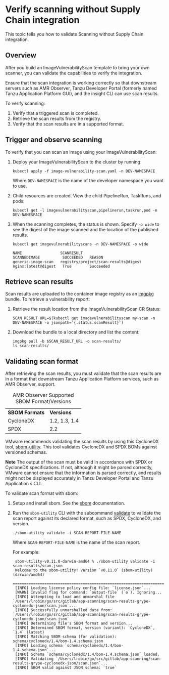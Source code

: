# Verify scanning without Supply Chain integration

This topic tells you how to validate Scanning without Supply Chain integration.

## <a id="overview"></a> Overview

After you build an ImageVulnerabilityScan template to bring your own scanner,
you can validate the capabilities to verify the integration.

Ensure that the scan integration is working correctly so that downstream servers such as AMR
Observer, Tanzu Developer Portal (formerly named Tanzu Application Platform GUI), and the insight
CLI can use scan results. 

To verify scanning:

1. Verify that a triggered scan is completed.
2. Retrieve the scan results from the registry.
3. Verify that the scan results are in a supported format.

## <a id="trigger-observe-scanning"></a> Trigger and observe scanning

To verify that you can scan an image using your ImageVulnerabilityScan:

1. Deploy your ImageVulnerabilityScan to the cluster by running:

    ```console
    kubectl apply -f image-vulnerability-scan.yaml -n DEV-NAMESPACE
    ```

   Where `DEV-NAMESPACE` is the name of the developer namespace you want to use.

1. Child resources are created. View the child PipelineRun, TaskRuns, and pods:

      ```console
      kubectl get -l imagevulnerabilityscan,pipelinerun,taskrun,pod -n DEV-NAMESPACE
      ```

1. When the scanning completes, the status is shown. Specify `-o wide` to see the digest of the image scanned and the location of the published results.

    ```console
    kubectl get imagevulnerabilityscans -n DEV-NAMESPACE -o wide

    NAME                 SCANRESULT                           SCANNEDIMAGE          SUCCEEDED   REASON
    generic-image-scan   registry/project/scan-results@digest nginx:latest@digest   True        Succeeded

    ```

## <a id="retrieve-scan-results"></a> Retrieve scan results

Scan results are uploaded to the container image registry as an [imgpkg](https://carvel.dev/imgpkg/) bundle.
To retrieve a vulnerability report:

1. Retrieve the result location from the ImageVulnerabilityScan CR Status:

   ```console
   SCAN_RESULT_URL=$(kubectl get imagevulnerabilityscan my-scan -n DEV-NAMESPACE -o jsonpath='{.status.scanResult}')
   ```

2. Download the bundle to a local directory and list the content:

   ```console
   imgpkg pull -b $SCAN_RESULT_URL -o scan-results/
   ls scan-results/
   ```

## <a id="validating-scan-format"></a> Validating scan format

After retrieving the scan results, you must validate that the scan results are in a format that downstream Tanzu Application Platform services, such as AMR Observer, support.

<table>
  <caption>AMR Observer Supported SBOM Format/Versions</caption>
  <tr>
   <td><strong>SBOM Formats</strong></td>
   <td><strong>Versions</strong></td>
  </tr>
  <tr>
   <td>CycloneDX</td>
   <td>1.2, 1.3, 1.4</td>
  </tr>
  <tr>
   <td>SPDX</td>
   <td>2.2</td>
  </tr>
</table>

VMware recommends validating the scan results by using this CycloneDX tool, [sbom-utility](https://github.com/CycloneDX/sbom-utility). This tool validates CycloneDX and SPDX BOMs against versioned schemas.

**Note** The output of the scan must be valid in accordance with SPDX or CycloneDX specifications. If not, although it might be parsed correctly, VMware cannot ensure that the information is parsed correctly, and results might not be displayed accurately in Tanzu Developer Portal and Tanzu Application s CLI.

To validate scan format with sbom:

1. Setup and install sbom. See the [sbom](https://github.com/CycloneDX/sbom-utility#installation) documentation.
2. Run the `sbom-utility` CLI with the subcommand [validate](https://github.com/CycloneDX/sbom-utility#validate) to validate the scan report against its declared format, such as SPDX, CycloneDX, and version.

   ```console
   ./sbom-utility validate -i SCAN-REPORT-FILE-NAME
   ```

   Where `SCAN-REPORT-FILE-NAME` is the name of the scan report.

   For example:

   ```console
    sbom-utility-v0.11.0-darwin-amd64 % ./sbom-utility validate -i scan-results/scan.json
    Welcome to the sbom-utility! Version `v0.11.0` (sbom-utility) (darwin/amd64)
    ============================================================================
    [INFO] Loading license policy config file: `license.json`...
    [WARN] Invalid flag for command: `output-file` (`o`). Ignoring...
    [INFO] Attempting to load and unmarshal file `/Users/lrobin/go/src/gitlab/app-scanning/scan-results-grype-cyclonedx-json/scan.json`...
    [INFO] Successfully unmarshalled data from: `/Users/lrobin/go/src/gitlab/app-scanning/scan-results-grype-cyclonedx-json/scan.json`
    [INFO] Determining file's SBOM format and version...
    [INFO] Determined SBOM format, version (variant): `CycloneDX`, `1.4` (latest)
    [INFO] Matching SBOM schema (for validation): schema/cyclonedx/1.4/bom-1.4.schema.json
    [INFO] Loading schema `schema/cyclonedx/1.4/bom-1.4.schema.json`...
    [INFO] Schema `schema/cyclonedx/1.4/bom-1.4.schema.json` loaded.
    [INFO] Validating `/Users/lrobin/go/src/gitlab/app-scanning/scan-results-grype-cyclonedx-json/scan.json`...
    [INFO] SBOM valid against JSON schema: `true`
   ```